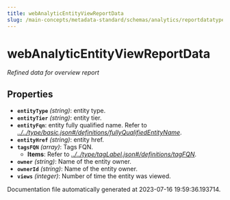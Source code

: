 ```yaml
---
title: webAnalyticEntityViewReportData
slug: /main-concepts/metadata-standard/schemas/analytics/reportdatatype/webanalyticentityviewreportdata
---
```


# webAnalyticEntityViewReportData

*Refined data for overview report*

## Properties

- **`entityType`** *(string)*: entity type.
- **`entityTier`** *(string)*: entity tier.
- **`entityFqn`**: entity fully qualified name. Refer to *[../../type/basic.json#/definitions/fullyQualifiedEntityName](#/../type/basic.json#/definitions/fullyQualifiedEntityName)*.
- **`entityHref`** *(string)*: entity href.
- **`tagsFQN`** *(array)*: Tags FQN.
  - **Items**: Refer to *[../../type/tagLabel.json#/definitions/tagFQN](#/../type/tagLabel.json#/definitions/tagFQN)*.
- **`owner`** *(string)*: Name of the entity owner.
- **`ownerId`** *(string)*: Name of the entity owner.
- **`views`** *(integer)*: Number of time the entity was viewed.


Documentation file automatically generated at 2023-07-16 19:59:36.193714.
